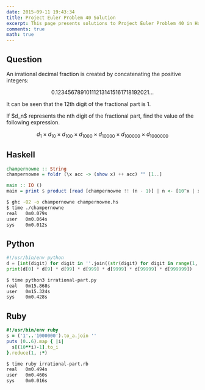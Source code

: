 ```yaml
---
date: 2015-09-11 19:43:34
title: Project Euler Problem 40 Solution
excerpt: This page presents solutions to Project Euler Problem 40 in Haskell, Python and Ruby.
comments: true
math: true
---
```



## Question

<p>
An irrational decimal fraction is created by concatenating the positive integers:
</p>

$$0.123456789101112131415161718192021...$$

<p>
It can be seen that the 12th digit of the fractional part is 1.
</p>

<p>
If $d_n$ represents the nth digit of the fractional part, find the value of the following expression.
</p>

$$d_1 \times d_{10} \times d_{100} \times d_{1000} \times d_{10000} \times d_{100000} \times d_{1000000}$$






## Haskell

```haskell
champernowne :: String
champernowne = foldr (\x acc -> (show x) ++ acc) "" [1..]

main :: IO ()
main = print $ product [read [champernowne !! (n - 1)] | n <- [10^x | x <- [0..6]]]
```


```bash
$ ghc -O2 -o champernowne champernowne.hs
$ time ./champernowne
real   0m0.079s
user   0m0.064s
sys    0m0.012s
```



## Python

```python
#!/usr/bin/env python
d = [int(digit) for digit in ''.join((str(digit) for digit in range(1, 10000001)))]
print(d[0] * d[9] * d[99] * d[999] * d[9999] * d[99999] * d[999999])
```


```bash
$ time python3 irrational-part.py
real   0m15.868s
user   0m15.324s
sys    0m0.428s
```



## Ruby

```ruby
#!/usr/bin/env ruby
s = ('1'..'1000000').to_a.join ''
puts (0..6).map { |i|
  s[(10**i)-1].to_i
}.reduce(1, :*)
```


```bash
$ time ruby irrational-part.rb
real   0m0.494s
user   0m0.460s
sys    0m0.016s
```


